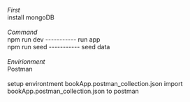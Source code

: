 *First*   <br />
install mongoDB <br />
<br />
*Command* <br />
            npm run dev         -----------     run app <br />
            npm run seed        -----------     seed data <br />
<br />
*Envirionment*     <br />
            Postman <br />
<br />
            setup environtment
bookApp.postman_collection.json
import bookApp.postman_collection.json to postman
